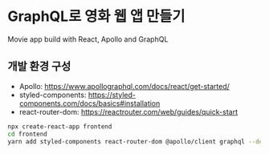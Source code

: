 # GraphQL로 영화 웹 앱 만들기

Movie app build with React, Apollo and GraphQL

## 개발 환경 구성

- Apollo: https://www.apollographql.com/docs/react/get-started/
- styled-components: https://styled-components.com/docs/basics#installation
- react-router-dom: https://reactrouter.com/web/guides/quick-start

```bash
npx create-react-app frontend
cd frontend
yarn add styled-components react-router-dom @apollo/client graphql --dev
```
